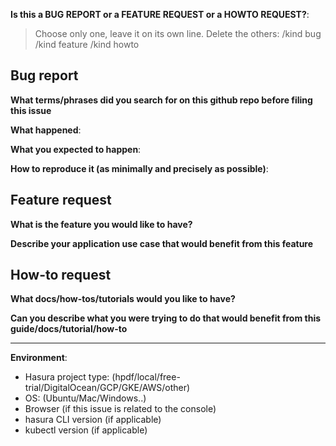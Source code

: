 **Is this a BUG REPORT or a FEATURE REQUEST or a HOWTO REQUEST?**:

> Choose only one, leave it on its own line. Delete the others: 
/kind bug
/kind feature
/kind howto

<!-- 
Please delete the sections that are not relevant to the kind of issue. Eg: If you're submitting a feature request, please
delete the "BUG REPORT" section and the "HOW-TO REQUEST" section.
-->

Bug report
----------

**What terms/phrases did you search for on this github repo before filing this issue**

**What happened**:

**What you expected to happen**:

**How to reproduce it (as minimally and precisely as possible)**:


<!-- /kind feature questions -->

Feature request
---------------

**What is the feature you would like to have?**

**Describe your application use case that would benefit from this feature** 


<!-- /kind howto questions -->

How-to request
--------------

**What docs/how-tos/tutorials would you like to have?**

**Can you describe what you were trying to do that would benefit from this guide/docs/tutorial/how-to**


---------------------

<!-- Also, please tell us the following: -->

**Environment**:
- Hasura project type: (hpdf/local/free-trial/DigitalOcean/GCP/GKE/AWS/other)
- OS: (Ubuntu/Mac/Windows..)
- Browser (if this issue is related to the console)
- hasura CLI version (if applicable)
- kubectl version (if applicable)
